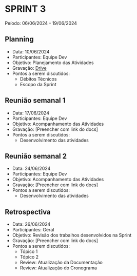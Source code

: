 # SPRINT 3
Peíodo: 06/06/2024 - 19/06/2024

## Planning
- Data: 10/06/2024
- Participantes: Equipe Dev
- Objetivo: Planejamento das Atividades
- Gravação: [Drive](https://drive.google.com/file/d/1BmaIKIlVOMkuQfQX3QWdBCvMEPbA0n-a/view?usp=drive_link)
- Pontos a serem discutidos:
    - Débitos Técnicos
    - Escopo da Sprint

## Reunião semanal 1
- Data: 17/06/2024
- Participantes: Equipe Dev
- Objetivo: Acompanhamento das Atividades
- Gravação: [Preencher com link do docs]
- Pontos a serem discutidos:
    - Desenvolvimento das atividades

## Reunião semanal 2
- Data: 24/06/2024
- Participantes: Equipe Dev
- Objetivo: Acompanhamento das Atividades
- Gravação: [Preencher com link do docs]
- Pontos a serem discutidos:
    - Desenvolvimento das atividades

## Retrospectiva
- Data: 26/06/2024
- Participantes: Geral
- Objetivo: Revisão dos trabalhos desenvolvidos na Sprint
- Gravação: [Preencher com link do docs]
- Pontos a serem discutidos:
    - Tópico 1
    - Tópico 2
    - Review: Atualização da Documentação
    - Review: Atualização do Cronograma